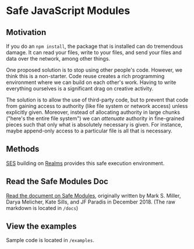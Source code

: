 # Safe JavaScript Modules

## Motivation

If you do an `npm install`, the package that is installed can do tremendous damage. It can read your files, write to your files, and send your files and data over the network, among other things.

One proposed solution is to stop using other people's code. However, we think this is a non-starter. Code reuse creates a rich programming environment where we can build on each other's work. Having to write everything ourselves is a significant drag on creative activity. 

The solution is to allow the use of third-party code, but to prevent that code from gaining access to authority (like file system or network access) unless explicitly given. Moreover, instead of allocating authority in large chunks ("here's the entire file system") we can *attenuate* authority in fine-grained pieces such that only what is absolutely necessary is given. For instance, maybe append-only access to a particular file is all that is necessary.

## Methods

[SES](https://github.com/Agoric/SES) building on [Realms](https://github.com/tc39/proposal-realms) provides this safe execution environment. 

## Read the Safe Modules Doc

[Read the document on Safe Modules](https://agoric.com/safe-modules/), originally written by Mark S. Miller, Darya Melicher, Kate Sills, and JF Paradis in December 2018. (The raw markdown is located in `/docs`)

## View the examples

Sample code is located in `/examples`.
